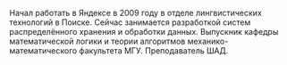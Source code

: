 Начал работать в Яндексе в 2009 году в отделе лингвистических технологий в Поиске. Сейчас занимается разработкой систем распределённого хранения и обработки данных. Выпускник кафедры математической логики и теории алгоритмов механико-математического факультета МГУ. Преподаватель ШАД. 